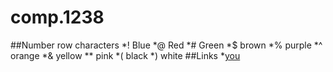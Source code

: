 # comp.1238
##Number row characters
*! Blue
*@ Red
*# Green
*$ brown
*% purple
*^ orange
*& yellow
** pink
*( black
*) white
  ##Links
  *[you]()
